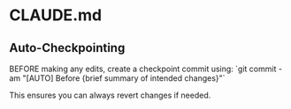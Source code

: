 # CLAUDE.md

## Auto-Checkpointing

<critical>
  BEFORE making any edits, create a checkpoint commit using:
  `git commit -am "[AUTO] Before {brief summary of intended changes}"`
</critical>

This ensures you can always revert changes if needed.
